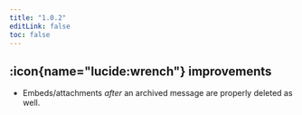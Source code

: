 ```yaml
---
title: "1.0.2"
editLink: false
toc: false
---
```


## :icon{name="lucide:wrench"} improvements

- Embeds/attachments *after* an archived message are properly deleted as well.